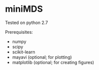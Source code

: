 # miniMDS

Tested on python 2.7

Prerequisites:
* numpy
* scipy
* scikit-learn
* mayavi (optional; for plotting)
* matplotlib (optional; for creating figures)
